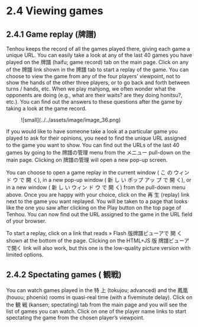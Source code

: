 # 2.4 Viewing games

## 2.4.1 Game replay (牌譜)

Tenhou keeps the record of all the games played there, giving each game a unique URL. You can easily take a look at any of the last 40 games you have played on the 牌譜 (haifu; game record) tab on the main page. Click on any of the 牌譜 link shown in the 牌譜 tab to start a replay of the game. You can choose to view the game from any of the four players’ viewpoint, not to show the hands of the other three players, or to go back and forth between turns / hands, etc. When we play mahjong, we often wonder what the opponents are doing (e.g., what are their waits? are they doing honitsu?, etc.). You can ﬁnd out the answers to these questions after the game by taking a look at the game record.

<figure markdown="span">
    ![small](../../assets/image/image_36.png)
</figure>

If you would like to have someone take a look at a particular game you played to ask for their opinions, you need to ﬁnd the unique URL assigned to the game you want to show. You can ﬁnd out the URLs of the last 40 games by going to the 牌譜の管理 menu from the メニュー pull-down on the main page. Clicking on 牌譜の管理 will open a new pop-up screen.


You can choose to open a game replay in the current window ( こ の ウィン ド ウ で 開 く), in a new pop-up window ( 新 し い ポップ アッ プ で 開 く), or in a new window ( 新 し い ウィン ド ウ で 開 く) from the pull-down menu above. Once you are happy with your choice, click on the 再 生 (replay) link next to the game you want replayed. You will be taken to a page that looks like the one you saw after clicking on the Play button on the top page of Tenhou. You can now ﬁnd out the URL assigned to the game in the URL ﬁeld of your browser.

To start a replay, click on a link that reads » Flash 版牌譜ビューアで 開 く shown at the bottom of the page. Clicking on the HTML+JS 版 牌譜ビューアで開く link will also work, but this one is the low-quality picture version with limited options.

## 2.4.2 Spectating games ( 観戦)
You can watch games played in the 特 上 (tokujou; advanced) and the 鳳凰 (houou; phoenix) rooms in quasi-real time (with a ﬁveminute delay). Click on the 観 戦 (kansen; spectating) tab from the main page and you will see the list of games you can watch. Click on one of the player name links to start spectating the game from the chosen player’s viewpoint.